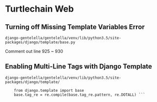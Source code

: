 # Turtlechain Web

## Turning off Missing Template Variables Error 
``` django-gentelella/gentelella/venv/lib/python3.5/site-packages/django/template/base.py ```

Comment out line 925 ~ 930 

## Enabling Multi-Line Tags with Django Template

``` django-gentelella/gentelella/venv/lib/python3.5/site-packages/django/template/ ```

``` import re
	from django.template import base
	base.tag_re = re.compile(base.tag_re.pattern, re.DOTALL) ``` 
